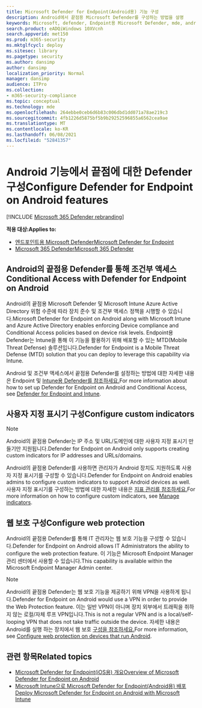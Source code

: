 ```yaml
---
title: Microsoft Defender for Endpoint(Android용) 기능 구성
description: Android에서 끝점용 Microsoft Defender를 구성하는 방법을 설명
keywords: Microsoft, defender, Endpoint용 Microsoft Defender, mde, android, 구성
search.product: eADQiWindows 10XVcnh
search.appverid: met150
ms.prod: m365-security
ms.mktglfcycl: deploy
ms.sitesec: library
ms.pagetype: security
ms.author: dansimp
author: dansimp
localization_priority: Normal
manager: dansimp
audience: ITPro
ms.collection:
- m365-security-compliance
ms.topic: conceptual
ms.technology: mde
ms.openlocfilehash: 264ebbe0ceb6d6b83c006dbd1dd071a78ae219c3
ms.sourcegitcommit: 4fb1226d5875bf5b9b29252596855a6562cea9ae
ms.translationtype: MT
ms.contentlocale: ko-KR
ms.lasthandoff: 06/08/2021
ms.locfileid: "52841357"
---
```

# <a name="configure-defender-for-endpoint-on-android-features"></a><span data-ttu-id="b9b55-104">Android 기능에서 끝점에 대한 Defender 구성</span><span class="sxs-lookup"><span data-stu-id="b9b55-104">Configure Defender for Endpoint on Android features</span></span>

[!INCLUDE [Microsoft 365 Defender rebranding](../../includes/microsoft-defender.md)]

<span data-ttu-id="b9b55-105">**적용 대상:**</span><span class="sxs-lookup"><span data-stu-id="b9b55-105">**Applies to:**</span></span>
- [<span data-ttu-id="b9b55-106">엔드포인트용 Microsoft Defender</span><span class="sxs-lookup"><span data-stu-id="b9b55-106">Microsoft Defender for Endpoint</span></span>](https://go.microsoft.com/fwlink/p/?linkid=2154037)
- [<span data-ttu-id="b9b55-107">Microsoft 365 Defender</span><span class="sxs-lookup"><span data-stu-id="b9b55-107">Microsoft 365 Defender</span></span>](https://go.microsoft.com/fwlink/?linkid=2118804)

## <a name="conditional-access-with-defender-for-endpoint-on-android"></a><span data-ttu-id="b9b55-108">Android의 끝점용 Defender를 통해 조건부 액세스</span><span class="sxs-lookup"><span data-stu-id="b9b55-108">Conditional Access with Defender for Endpoint on Android</span></span>  
<span data-ttu-id="b9b55-109">Android의 끝점용 Microsoft Defender 및 Microsoft Intune Azure Active Directory 위험 수준에 따라 장치 준수 및 조건부 액세스 정책을 시행할 수 있습니다.</span><span class="sxs-lookup"><span data-stu-id="b9b55-109">Microsoft Defender for Endpoint on Android along with Microsoft Intune and Azure Active Directory enables enforcing Device compliance and Conditional Access policies based on device risk levels.</span></span> <span data-ttu-id="b9b55-110">Endpoint용 Defender는 Intune을 통해 이 기능을 활용하기 위해 배포할 수 있는 MTD(Mobile Threat Defense) 솔루션입니다.</span><span class="sxs-lookup"><span data-stu-id="b9b55-110">Defender for Endpoint is a Mobile Threat Defense (MTD) solution that you can deploy to leverage this capability via Intune.</span></span>

<span data-ttu-id="b9b55-111">Android 및 조건부 액세스에서 끝점용 Defender를 설정하는 방법에 대한 자세한 내용은 Endpoint 및 [Intune용 Defender를 참조하세요.](/mem/intune/protect/advanced-threat-protection)</span><span class="sxs-lookup"><span data-stu-id="b9b55-111">For more information about how to set up Defender for Endpoint on Android and Conditional Access, see [Defender for Endpoint and Intune](/mem/intune/protect/advanced-threat-protection).</span></span>

## <a name="configure-custom-indicators"></a><span data-ttu-id="b9b55-112">사용자 지정 표시기 구성</span><span class="sxs-lookup"><span data-stu-id="b9b55-112">Configure custom indicators</span></span>  

> [!NOTE]
> <span data-ttu-id="b9b55-113">Android의 끝점용 Defender는 IP 주소 및 URL/도메인에 대한 사용자 지정 표시기 만들기만 지원됩니다.</span><span class="sxs-lookup"><span data-stu-id="b9b55-113">Defender for Endpoint on Android only supports creating custom indicators for IP addresses and URLs/domains.</span></span>

<span data-ttu-id="b9b55-114">Android의 끝점용 Defender를 사용하면 관리자가 Android 장치도 지원하도록 사용자 지정 표시기를 구성할 수 있습니다.</span><span class="sxs-lookup"><span data-stu-id="b9b55-114">Defender for Endpoint on Android enables admins to configure custom indicators to support Android devices as well.</span></span> <span data-ttu-id="b9b55-115">사용자 지정 표시기를 구성하는 방법에 대한 자세한 내용은 [지표 관리를 참조하세요.](manage-indicators.md)</span><span class="sxs-lookup"><span data-stu-id="b9b55-115">For more information on how to configure custom indicators, see [Manage indicators](manage-indicators.md).</span></span>

## <a name="configure-web-protection"></a><span data-ttu-id="b9b55-116">웹 보호 구성</span><span class="sxs-lookup"><span data-stu-id="b9b55-116">Configure web protection</span></span>
<span data-ttu-id="b9b55-117">Android의 끝점용 Defender를 통해 IT 관리자는 웹 보호 기능을 구성할 수 있습니다.</span><span class="sxs-lookup"><span data-stu-id="b9b55-117">Defender for Endpoint on Android allows IT Administrators the ability to configure the web protection feature.</span></span> <span data-ttu-id="b9b55-118">이 기능은 Microsoft Endpoint Manager 관리 센터에서 사용할 수 있습니다.</span><span class="sxs-lookup"><span data-stu-id="b9b55-118">This capability is available within the Microsoft Endpoint Manager Admin center.</span></span>

> [!NOTE]
> <span data-ttu-id="b9b55-119">Android의 끝점용 Defender는 웹 보호 기능을 제공하기 위해 VPN을 사용하게 됩니다.</span><span class="sxs-lookup"><span data-stu-id="b9b55-119">Defender for Endpoint on Android would use a VPN in order to provide the Web Protection feature.</span></span> <span data-ttu-id="b9b55-120">이는 일반 VPN이 아니며 장치 외부에서 트래픽을 취하지 않는 로컬/자체 루프 VPN입니다.</span><span class="sxs-lookup"><span data-stu-id="b9b55-120">This is not a regular VPN and is a local/self-looping VPN that does not take traffic outside the device.</span></span> <span data-ttu-id="b9b55-121">자세한 내용은 Android를 실행 하는 장치에서 웹 보호 [구성을 참조하세요.](/mem/intune/protect/advanced-threat-protection-manage-android)</span><span class="sxs-lookup"><span data-stu-id="b9b55-121">For more information, see [Configure web protection on devices that run Android](/mem/intune/protect/advanced-threat-protection-manage-android).</span></span>

## <a name="related-topics"></a><span data-ttu-id="b9b55-122">관련 항목</span><span class="sxs-lookup"><span data-stu-id="b9b55-122">Related topics</span></span>
- [<span data-ttu-id="b9b55-123">Microsoft Defender for Endpoint(iOS용) 개요</span><span class="sxs-lookup"><span data-stu-id="b9b55-123">Overview of Microsoft Defender for Endpoint on Android</span></span>](microsoft-defender-endpoint-android.md)
- [<span data-ttu-id="b9b55-124">Microsoft Intune으로 Microsoft Defender for Endpoint(Android용) 배포</span><span class="sxs-lookup"><span data-stu-id="b9b55-124">Deploy Microsoft Defender for Endpoint on Android with Microsoft Intune</span></span>](android-intune.md)
